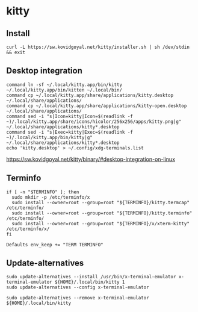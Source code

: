 # kitty

## Install

```shell
curl -L https://sw.kovidgoyal.net/kitty/installer.sh | sh /dev/stdin && exit
```

## Desktop integration

```shell
command ln -sf ~/.local/kitty.app/bin/kitty ~/.local/kitty.app/bin/kitten ~/.local/bin/
command cp ~/.local/kitty.app/share/applications/kitty.desktop ~/.local/share/applications/
command cp ~/.local/kitty.app/share/applications/kitty-open.desktop ~/.local/share/applications/
command sed -i "s|Icon=kitty|Icon=$(readlink -f ~)/.local/kitty.app/share/icons/hicolor/256x256/apps/kitty.png|g" ~/.local/share/applications/kitty*.desktop
command sed -i "s|Exec=kitty|Exec=$(readlink -f ~)/.local/kitty.app/bin/kitty|g" ~/.local/share/applications/kitty*.desktop
echo 'kitty.desktop' > ~/.config/xdg-terminals.list
```

<https://sw.kovidgoyal.net/kitty/binary/#desktop-integration-on-linux>

## Terminfo

```shell
if [ -n "$TERMINFO" ]; then
  sudo mkdir -p /etc/terminfo/x
  sudo install --owner=root --group=root "${TERMINFO}/kitty.termcap" /etc/terminfo/
  sudo install --owner=root --group=root "${TERMINFO}/kitty.terminfo" /etc/terminfo/
  sudo install --owner=root --group=root "${TERMINFO}/x/xterm-kitty" /etc/terminfo/x/
fi
```

```shell
Defaults env_keep += "TERM TERMINFO"
```

## Update-alternatives

```shell
sudo update-alternatives --install /usr/bin/x-terminal-emulator x-terminal-emulator ${HOME}/.local/bin/kitty 1
sudo update-alternatives --config x-terminal-emulator
```

```shell
sudo update-alternatives --remove x-terminal-emulator ${HOME}/.local/bin/kitty
```
